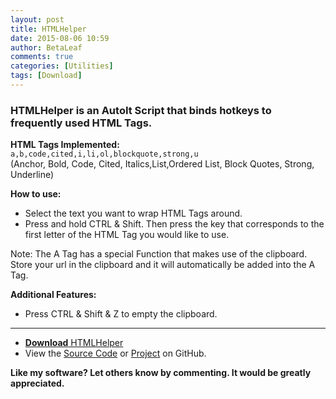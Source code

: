 ```yaml
---
layout: post
title: HTMLHelper
date: 2015-08-06 10:59
author: BetaLeaf
comments: true
categories: [Utilities]
tags: [Download]
---
```

### HTMLHelper is an AutoIt Script that binds hotkeys to frequently used HTML Tags.  

**HTML Tags Implemented:**  
```a,b,code,cited,i,li,ol,blockquote,strong,u```  
(Anchor, Bold, Code, Cited, Italics,List,Ordered List, Block Quotes, Strong, Underline)  

**How to use:**  

  - Select the text you want to wrap HTML Tags around.  
  - Press and hold CTRL &amp; Shift. Then press the key that corresponds to the first letter of the HTML Tag you would like to use.  

Note: The A Tag has a special Function that makes use of the clipboard. Store your url in the clipboard and it will automatically be added into the A Tag.  

**Additional Features:**  

  - Press CTRL &amp; Shift &amp; Z to empty the clipboard.  

---

  - [**Download** HTMLHelper](https://github.com/BetaLeaf/HTMLHelper/blob/master/HTMLHelper.exe?raw=true)  
  - View the [Source Code](https://github.com/BetaLeaf/HTMLHelper/blob/master/HTMLHelper.au3) or [Project](https://github.com/BetaLeaf/HTMLHelper) on GitHub.

**Like my software? Let others know by commenting. It would be greatly appreciated.**  